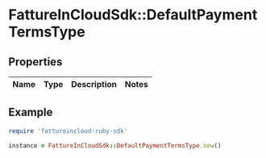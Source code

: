 # FattureInCloudSdk::DefaultPaymentTermsType

## Properties

| Name | Type | Description | Notes |
| ---- | ---- | ----------- | ----- |

## Example

```ruby
require 'fattureincloud-ruby-sdk'

instance = FattureInCloudSdk::DefaultPaymentTermsType.new()
```

